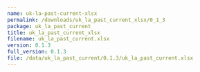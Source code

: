 ```yaml
---
name: uk-la-past-current-xlsx
permalink: /downloads/uk_la_past_current_xlsx/0_1_3
package: uk_la_past_current
title: uk_la_past_current_xlsx
filename: uk_la_past_current.xlsx
version: 0.1.3
full_version: 0.1.3
file: /data/uk_la_past_current/0.1.3/uk_la_past_current.xlsx
---
```


